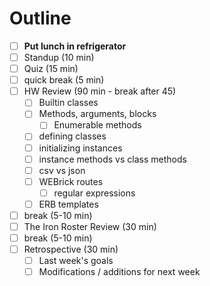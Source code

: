 # Outline

* [ ] **Put lunch in refrigerator**
* [ ] Standup (10 min)
* [ ] Quiz (15 min)
* [ ] quick break (5 min)
* [ ] HW Review (90 min - break after 45)
  * [ ] Builtin classes
  * [ ] Methods, arguments, blocks
    * [ ] Enumerable methods
  * [ ] defining classes
  * [ ] initializing instances
  * [ ] instance methods vs class methods
  * [ ] csv vs json
  * [ ] WEBrick routes
    * [ ] regular expressions
  * [ ] ERB templates
* [ ] break (5-10 min)
* [ ] The Iron Roster Review (30 min)
* [ ] break (5-10 min)
* [ ] Retrospective (30 min)
  * [ ] Last week's goals
  * [ ] Modifications / additions for next week
